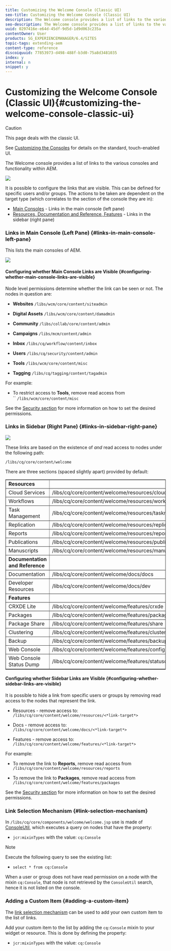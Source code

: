 ```yaml
---
title: Customizing the Welcome Console (Classic UI)
seo-title: Customizing the Welcome Console (Classic UI)
description: The Welcome console provides a list of links to the various consoles and functionality within AEM
seo-description: The Welcome console provides a list of links to the various consoles and functionality within AEM
uuid: 0297416e-e64d-45df-9d5d-1d9d063c235a
contentOwner: User
products: SG_EXPERIENCEMANAGER/6.4/SITES
topic-tags: extending-aem
content-type: reference
discoiquuid: 77853973-d498-488f-b3d0-75a8d3481035
index: y
internal: n
snippet: y
---
```


# Customizing the Welcome Console (Classic UI){#customizing-the-welcome-console-classic-ui}

>[!CAUTION]
>
>This page deals with the classic UI.
>
>See [Customizing the Consoles](../../../sites/developing/using/customizing-consoles-touch.md) for details on the standard, touch-enabled UI.

The Welcome console provides a list of links to the various consoles and functionality within AEM.

![](assets/cq_welcomescreen.png)

It is possible to configure the links that are visible. This can be defined for specific users and/or groups. The actions to be taken are dependent on the target type (which correlates to the section of the console they are in):

* [Main Consoles](#links-in-main-console-left-pane) - Links in the main console (left pane)
* [Resources, Documentation and Reference, Features](#links-in-sidebar-right-pane) - Links in the sidebar (right pane)

### Links in Main Console (Left Pane) {#links-in-main-console-left-pane}

This lists the main consoles of AEM.

![](assets/cq_welcomescreenmainconsole.png) 

#### Configuring whether Main Console Links are Visible {#configuring-whether-main-console-links-are-visible}

Node level permissions determine whether the link can be seen or not. The nodes in question are:

* **Websites** 
  `/libs/wcm/core/content/siteadmin`

* **Digital Assets** 
  `/libs/wcm/core/content/damadmin`

* **Community** 
  `/libs/collab/core/content/admin`

* **Campaigns** 
  `/libs/mcm/content/admin`

* **Inbox** 
  `/libs/cq/workflow/content/inbox`

* **Users** 
  `/libs/cq/security/content/admin`

* **Tools** 
  `/libs/wcm/core/content/misc`

* **Tagging** 
  `/libs/cq/tagging/content/tagadmin`

For example:

* To restrict access to **Tools**, remove read access from  
  `` `/libs/wcm/core/content/misc`

See the [Security section](../../../sites/administering/using/security.md) for more information on how to set the desired permissions.

### Links in Sidebar (Right Pane) {#links-in-sidebar-right-pane}

![](assets/cq_welcomescreensidebar.png)

These links are based on the existence of *and* read access to nodes under the following path:

`/libs/cq/core/content/welcome`

There are three sections (spaced slightly apart) provided by default:

<table border="1" cellpadding="1" cellspacing="0" width="100%"> 
 <tbody> 
  <tr> 
   <td width="150"><strong>Resources</strong></td> 
   <td> </td> 
  </tr> 
  <tr> 
   <td width="150"> Cloud Services</td> 
   <td><span class="code">/libs/cq/core/content/welcome/resources/cloudservices</span></td> 
  </tr> 
  <tr> 
   <td width="150"> Workflows</td> 
   <td><span class="code">/libs/cq/core/content/welcome/resources/workflows</span></td> 
  </tr> 
  <tr> 
   <td width="150"> Task Management</td> 
   <td><span class="code">/libs/cq/core/content/welcome/resources/taskmanager</span></td> 
  </tr> 
  <tr> 
   <td width="150"> Replication</td> 
   <td><span class="code">/libs/cq/core/content/welcome/resources/replication</span></td> 
  </tr> 
  <tr> 
   <td width="150"> Reports</td> 
   <td><span class="code">/libs/cq/core/content/welcome/resources/reports</span></td> 
  </tr> 
  <tr> 
   <td width="150"> Publications</td> 
   <td><span class="code">/libs/cq/core/content/welcome/resources/publishingadmin</span></td> 
  </tr> 
  <tr> 
   <td width="150"> Manuscripts</td> 
   <td><span class="code">/libs/cq/core/content/welcome/resources/manuscriptsadmin</span></td> 
  </tr> 
  <tr> 
   <td width="150"><strong>Documentation and Reference</strong></td> 
   <td> </td> 
  </tr> 
  <tr> 
   <td width="150"> Documentation</td> 
   <td><span class="code">/libs/cq/core/content/welcome/docs/docs</span></td> 
  </tr> 
  <tr> 
   <td width="150"> Developer Resources</td> 
   <td><span class="code">/libs/cq/core/content/welcome/docs/dev</span></td> 
  </tr> 
  <tr> 
   <td width="150"><strong>Features</strong></td> 
   <td> </td> 
  </tr> 
  <tr> 
   <td width="150"> CRXDE Lite</td> 
   <td><span class="code">/libs/cq/core/content/welcome/features/crxde</span></td> 
  </tr> 
  <tr> 
   <td width="150"> Packages</td> 
   <td><span class="code">/libs/cq/core/content/welcome/features/packages</span></td> 
  </tr> 
  <tr> 
   <td width="150"> Package Share</td> 
   <td><span class="code">/libs/cq/core/content/welcome/features/share</span></td> 
  </tr> 
  <tr> 
   <td width="150"> Clustering</td> 
   <td><span class="code">/libs/cq/core/content/welcome/features/cluster</span></td> 
  </tr> 
  <tr> 
   <td width="150"> Backup</td> 
   <td><span class="code">/libs/cq/core/content/welcome/features/backup</span></td> 
  </tr> 
  <tr> 
   <td width="150"> Web Console<br /> </td> 
   <td><span class="code">/libs/cq/core/content/welcome/features/config</span></td> 
  </tr> 
  <tr> 
   <td width="150"> Web Console Status Dump<br /> </td> 
   <td><span class="code">/libs/cq/core/content/welcome/features/statusdump</span></td> 
  </tr> 
 </tbody> 
</table>

#### Configuring whether Sidebar Links are Visible {#configuring-whether-sidebar-links-are-visible}

It is possible to hide a link from specific users or groups by removing read access to the nodes that represent the link.

* Resources - remove access to:  
  `/libs/cq/core/content/welcome/resources/<*link-target*>`

* Docs - remove access to:  
  `/libs/cq/core/content/welcome/docs/<*link-target*>`

* Features - remove access to:  
  `/libs/cq/core/content/welcome/features/<*link-target*>`

For example:

* To remove the link to **Reports**, remove read access from  
  `/libs/cq/core/content/welcome/resources/reports`  

* To remove the link to **Packages**, remove read access from  
  `/libs/cq/core/content/welcome/features/packages`

See the [Security section](../../../sites/administering/using/security.md) for more information on how to set the desired permissions.

### Link Selection Mechanism {#link-selection-mechanism}

In `/libs/cq/core/components/welcome/welcome.jsp` use is made of [ConsoleUtil](/sites/developing/using/reference-materials/javadoc/com/day/cq/commons/ConsoleUtil.md), which executes a query on nodes that have the property:

* `jcr:mixinTypes` with the value: `cq:Console`

>[!NOTE]
>
>Execute the following query to see the existing list:
>
>* `select * from cq:Console`
>

When a user or group does not have read permission on a node with the mixin `cq:Console`, that node is not retrieved by the `ConsoleUtil` search, hence it is not listed on the console.

### Adding a Custom Item {#adding-a-custom-item}

The [link selection mechanism](#link-selection-mechanism) can be used to add your own custom item to the list of links.

Add your custom item to the list by adding the `cq:Console` mixin to your widget or resource. This is done by defining the property:

* `jcr:mixinTypes` with the value: `cq:Console`

